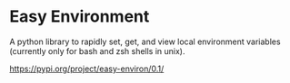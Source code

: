 # Easy Environment
A python library to rapidly set, get, and view local environment variables (currently only for bash and zsh shells in unix).

https://pypi.org/project/easy-environ/0.1/
